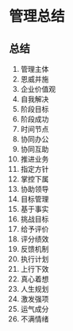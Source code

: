 # 管理总结

## 总结
1. 管理主体
2. 恩威并施
3. 企业价值观
4. 自我解决
5. 阶段目标
6. 阶段成功
7. 时间节点
8. 协同办公
9. 协同互助
10. 推进业务
11. 指定方针
12. 掌控下属
13. 协助领导
14. 目标管理
15. 基于事实
16. 挑战目标
17. 给予评价
18. 评分绩效
19. 反馈机制
20. 执行计划
21. 上行下效
22. 真心着想
23. 人生规划
24. 激发强项
25. 运气成分    
26. 不满情绪
